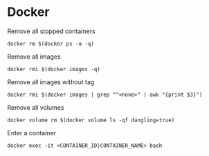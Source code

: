 # Docker

Remove all stopped containers

    docker rm $(docker ps -a -q)

Remove all images

    docker rmi $(docker images -q)

Remove all images without tag

    docker rmi $(docker images | grep "^<none>" | awk "{print $3}")

Remove all volumes

    docker volume rm $(docker volume ls -qf dangling=true)

Enter a container

    docker exec -it <CONTAINER_ID|CONTAINER_NAME> bash
